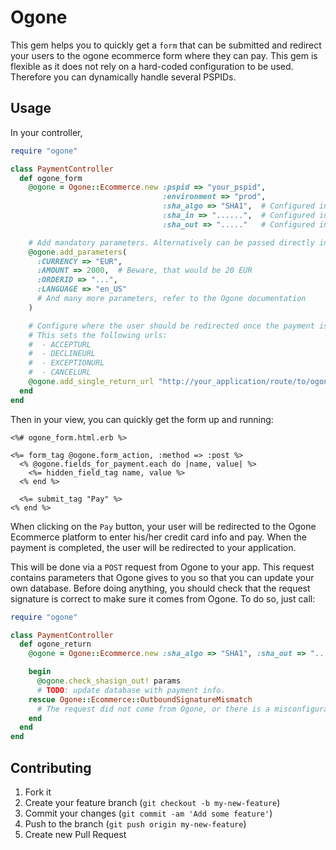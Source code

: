 # Ogone

This gem helps you to quickly get a `form` that can be submitted and redirect
your users to the ogone ecommerce form where they can pay. This gem is flexible
as it does not rely on a hard-coded configuration to be used. Therefore you can
dynamically handle several PSPIDs.

## Usage

In your controller,

```ruby
require "ogone"

class PaymentController
  def ogone_form
    @ogone = Ogone::Ecommerce.new :pspid => "your_pspid",
                                  :environment => "prod",
                                  :sha_algo => "SHA1",  # Configured in your back-office
                                  :sha_in => "......",  # Configured in your back-office
                                  :sha_out => "....."   # Configured in your back-office

    # Add mandatory parameters. Alternatively can be passed directly in `@ogone.fields_for_payment`
    @ogone.add_parameters(
      :CURRENCY => "EUR",
      :AMOUNT => 2000,  # Beware, that would be 20 EUR
      :ORDERID => "...",
      :LANGUAGE => "en_US"
      # And many more parameters, refer to the Ogone documentation
    )

    # Configure where the user should be redirected once the payment is completed
    # This sets the following urls:
    #  - ACCEPTURL
    #  - DECLINEURL
    #  - EXCEPTIONURL
    #  - CANCELURL
    @ogone.add_single_return_url "http://your_application/route/to/ogone/return"
  end
end
```

Then in your view, you can quickly get the form up and running:

```erb
<%# ogone_form.html.erb %>

<%= form_tag @ogone.form_action, :method => :post %>
  <% @ogone.fields_for_payment.each do |name, value| %>
    <%= hidden_field_tag name, value %>
  <% end %>

  <%= submit_tag "Pay" %>
<% end %>
```

When clicking on the `Pay` button, your user will be redirected to the Ogone
Ecommerce platform to enter his/her credit card info and pay. When the payment
is completed, the user will be redirected to your application.

This will be done via a `POST` request from Ogone to your app. This request contains
parameters that Ogone gives to you so that you can update your own database. Before
doing anything, you should check that the request signature is correct to make sure
it comes from Ogone. To do so, just call:

```ruby
require "ogone"

class PaymentController
  def ogone_return
    @ogone = Ogone::Ecommerce.new :sha_algo => "SHA1", :sha_out => "...."

    begin
      @ogone.check_shasign_out! params
      # TODO: update database with payment info.
    rescue Ogone::Ecommerce::OutboundSignatureMismatch
      # The request did not come from Ogone, or there is a misconfiguration of sha_out.
    end
  end
end
```

## Contributing

1. Fork it
2. Create your feature branch (`git checkout -b my-new-feature`)
3. Commit your changes (`git commit -am 'Add some feature'`)
4. Push to the branch (`git push origin my-new-feature`)
5. Create new Pull Request
